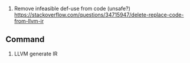 1. Remove infeasible def-use from code (unsafe?)
https://stackoverflow.com/questions/34715947/delete-replace-code-from-llvm-ir







## Command
1. LLVM generate IR